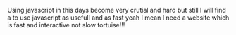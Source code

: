 Using javascript in this days become very crutial and hard but still I will find a to use javascript as usefull and as fast yeah I mean I need a website which is fast and interactive not slow tortuise!!!